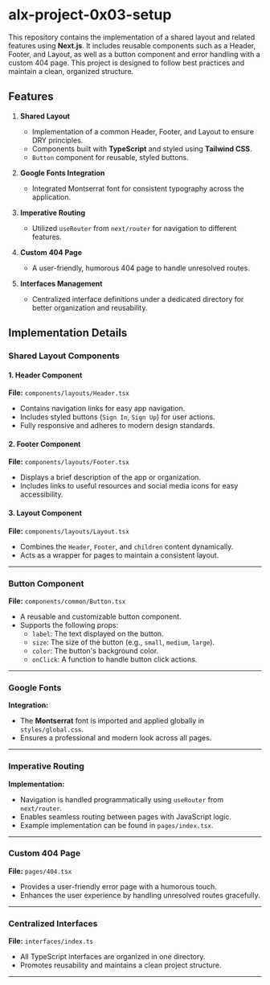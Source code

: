 # alx-project-0x03-setup

This repository contains the implementation of a shared layout and related features using **Next.js**. It includes reusable components such as a Header, Footer, and Layout, as well as a button component and error handling with a custom 404 page. This project is designed to follow best practices and maintain a clean, organized structure.

## Features

1. **Shared Layout**  
   - Implementation of a common Header, Footer, and Layout to ensure DRY principles.
   - Components built with **TypeScript** and styled using **Tailwind CSS**.
   - `Button` component for reusable, styled buttons.

2. **Google Fonts Integration**  
   - Integrated Montserrat font for consistent typography across the application.

3. **Imperative Routing**  
   - Utilized `useRouter` from `next/router` for navigation to different features.

4. **Custom 404 Page**  
   - A user-friendly, humorous 404 page to handle unresolved routes.

5. **Interfaces Management**  
   - Centralized interface definitions under a dedicated directory for better organization and reusability.

## Implementation Details

### Shared Layout Components

#### 1. Header Component  
**File:** `components/layouts/Header.tsx`  
- Contains navigation links for easy app navigation.  
- Includes styled buttons (`Sign In`, `Sign Up`) for user actions.  
- Fully responsive and adheres to modern design standards.

#### 2. Footer Component  
**File:** `components/layouts/Footer.tsx`  
- Displays a brief description of the app or organization.  
- Includes links to useful resources and social media icons for easy accessibility.  

#### 3. Layout Component  
**File:** `components/layouts/Layout.tsx`  
- Combines the `Header`, `Footer`, and `children` content dynamically.  
- Acts as a wrapper for pages to maintain a consistent layout.

---

### Button Component  
**File:** `components/common/Button.tsx`  
- A reusable and customizable button component.  
- Supports the following props:
  - `label`: The text displayed on the button.
  - `size`: The size of the button (e.g., `small`, `medium`, `large`).
  - `color`: The button's background color.
  - `onClick`: A function to handle button click actions.

---

### Google Fonts  
**Integration:**  
- The **Montserrat** font is imported and applied globally in `styles/global.css`.  
- Ensures a professional and modern look across all pages.

---

### Imperative Routing  
**Implementation:**  
- Navigation is handled programmatically using `useRouter` from `next/router`.  
- Enables seamless routing between pages with JavaScript logic.  
- Example implementation can be found in `pages/index.tsx`.

---

### Custom 404 Page  
**File:** `pages/404.tsx`  
- Provides a user-friendly error page with a humorous touch.  
- Enhances the user experience by handling unresolved routes gracefully.

---

### Centralized Interfaces  
**File:** `interfaces/index.ts`  
- All TypeScript interfaces are organized in one directory.  
- Promotes reusability and maintains a clean project structure.

---
